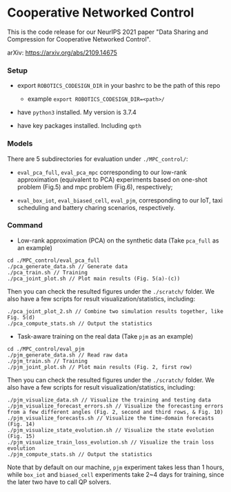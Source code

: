 # Cooperative Networked Control #
This is the code release for our NeurIPS 2021 paper "Data Sharing and Compression for Cooperative Networked Control".

arXiv: https://arxiv.org/abs/2109.14675

### Setup ###

* export `ROBOTICS_CODESIGN_DIR` in your bashrc to be the path of this repo
    * example `export ROBOTICS_CODESIGN_DIR=<path>/`

* have `python3` installed. My version is 3.7.4

* have key packages installed. Including `qpth`

### Models ###

There are 5 subdirectories for evaluation under `./MPC_control/`: 

* `eval_pca_full`, `eval_pca_mpc` corresponding to our low-rank approximation (equivalent to PCA) experiments based on one-shot problem (Fig.5) and mpc problem (Fig.6), respectively;

* `eval_box_iot`, `eval_biased_cell`, `eval_pjm`, corresponding to our IoT, taxi scheduling and battery charing scenarios, respectively.

### Command ###

* Low-rank approximation (PCA) on the synthetic data (Take `pca_full` as an example)
```
cd ./MPC_control/eval_pca_full
./pca_generate_data.sh // Generate data
./pca_train.sh // Training
./pca_joint_plot.sh // Plot main results (Fig. 5(a)-(c))
```
Then you can check the resulted figures under the `./scratch/` folder. We also have a few scripts for result visualization/statistics, including:
```
./pca_joint_plot_2.sh // Combine two simulation results together, like Fig. 5(d)
./pca_compute_stats.sh // Output the statistics
```

* Task-aware training on the real data (Take `pjm` as an example)
```
cd ./MPC_control/eval_pjm
./pjm_generate_data.sh // Read raw data
./pjm_train.sh // Training
./pjm_joint_plot.sh // Plot main results (Fig. 2, first row)
```
Then you can check the resulted figures under the `./scratch/` folder. We also have a few scripts for result visualization/statistics, including:
```
./pjm_visualize_data.sh // Visualize the training and testing data
./pjm_visualize_forecast_errors.sh // Visualize the forecasting errors from a few different angles (Fig. 2, second and third rows, & Fig. 10)
./pjm_visualize_forecasts.sh // Visualize the time-domain forecasts (Fig. 14)
./pjm_visualize_state_evolution.sh // Visualize the state evolution (Fig. 15)
./pjm_visualize_train_loss_evolution.sh // Visualize the train loss evolution
./pjm_compute_stats.sh // Output the statistics
```

Note that by default on our machine, `pjm` experiment takes less than 1 hours, while `box_iot` and `biased_cell` experiments take 2~4 days for training, since the later two have to call QP solvers.
